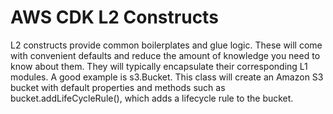 # AWS CDK L2 Constructs

L2 constructs provide common boilerplates and glue logic. These will come with convenient defaults and reduce the amount of knowledge you need to know about them. They will typically encapsulate their corresponding L1 modules. A good example is s3.Bucket. This class will create an Amazon S3 bucket with default properties and methods such as bucket.addLifeCycleRule(), which adds a lifecycle rule to the bucket.
